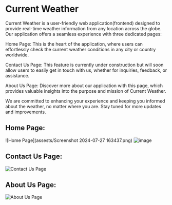 # Current Weather

Current Weather is a user-friendly web application(frontend) designed to provide real-time weather information from any location across the globe. Our application offers a seamless experience with three dedicated pages:

Home Page: This is the heart of the application, where users can effortlessly check the current weather conditions in any city or country worldwide.

Contact Us Page: This feature is currently under construction but will soon allow users to easily get in touch with us, whether for inquiries, feedback, or assistance.

About Us Page: Discover more about our application with this page, which provides valuable insights into the purpose and mission of Current Weather.

We are committed to enhancing your experience and keeping you informed about the weather, no matter where you are. Stay tuned for more updates and improvements.

## Home Page:

![Home Page](assests/Screenshot 2024-07-27 163437.png)
![image](https://github.com/user-attachments/assets/a32aa939-15dd-4a90-b07c-157b685dfe0d)

## Contact Us Page:

![Contact Us Page](assets/Screenshot_2024-07-27_163447.png)

## About Us Page:

![About Us Page](assets/Screenshot_2024-07-27_163454.png)

